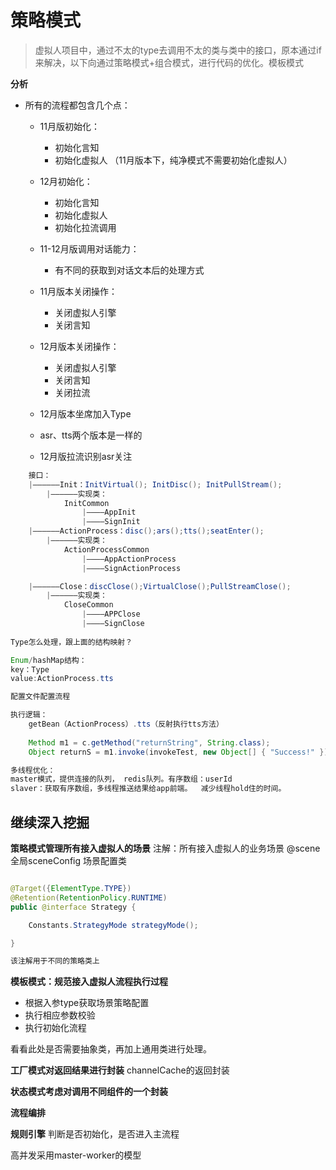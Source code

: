 # 策略模式
> 虚拟人项目中，通过不太的type去调用不太的类与类中的接口，原本通过if来解决，以下向通过策略模式+组合模式，进行代码的优化。模板模式

**分析**
- 所有的流程都包含几个点：
    - 11月版初始化：
        - 初始化言知
        - 初始化虚拟人 （11月版本下，纯净模式不需要初始化虚拟人）
    - 12月初始化：
        - 初始化言知
        - 初始化虚拟人
        - 初始化拉流调用

    - 11-12月版调用对话能力：
        - 有不同的获取到对话文本后的处理方式

    - 11月版本关闭操作：
        - 关闭虚拟人引擎
        - 关闭言知

    - 12月版本关闭操作：
        - 关闭虚拟人引擎
        - 关闭言知
        - 关闭拉流

    - 12月版本坐席加入Type
    - asr、tts两个版本是一样的
    - 12月版拉流识别asr关注




```java
    接口：
    |——————Init：InitVirtual(); InitDisc(); InitPullStream();
        |——————实现类：
            InitCommon
                |————AppInit
                |————SignInit
    |——————ActionProcess：disc();ars();tts();seatEnter();
        |——————实现类：
            ActionProcessCommon
                |————AppActionProcess
                |————SignActionProcess

    |——————Close：discClose();VirtualClose();PullStreamClose();
        |——————实现类：
            CloseCommon
                |————APPClose
                |————SignClose
    
Type怎么处理，跟上面的结构映射？

Enum/hashMap结构：
key：Type
value:ActionProcess.tts

配置文件配置流程

执行逻辑：
    getBean（ActionProcess）.tts（反射执行tts方法）
    
    Method m1 = c.getMethod("returnString", String.class);
    Object returnS = m1.invoke(invokeTest, new Object[] { "Success!" });

多线程优化：
master模式，提供连接的队列， redis队列。有序数组：userId
slaver：获取有序数组，多线程推送结果给app前端。  减少线程hold住的时间。

```




## 继续深入挖掘

**策略模式管理所有接入虚拟人的场景**
注解：所有接入虚拟人的业务场景  @scene
全局sceneConfig 场景配置类

```java

@Target({ElementType.TYPE})
@Retention(RetentionPolicy.RUNTIME)
public @interface Strategy {

    Constants.StrategyMode strategyMode();

}

该注解用于不同的策略类上

```


**模板模式：规范接入虚拟人流程执行过程**
- 根据入参type获取场景策略配置
- 执行相应参数校验
- 执行初始化流程

看看此处是否需要抽象类，再加上通用类进行处理。

**工厂模式对返回结果进行封装**
channelCache的返回封装

**状态模式考虑对调用不同组件的一个封装**

**流程编排**

**规则引擎**
判断是否初始化，是否进入主流程


高并发采用master-worker的模型

